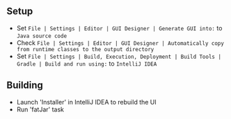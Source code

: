 ## Setup

- Set `File | Settings | Editor | GUI Designer | Generate GUI into:` to `Java source code`
- Check `File | Settings | Editor | GUI Designer | Automatically copy from runtime classes to the output directory`
- Set `File | Settings | Build, Execution, Deployment | Build Tools | Gradle | Build and run using:` to `IntelliJ IDEA`

## Building

- Launch 'Installer' in IntelliJ IDEA to rebuild the UI
- Run 'fatJar' task